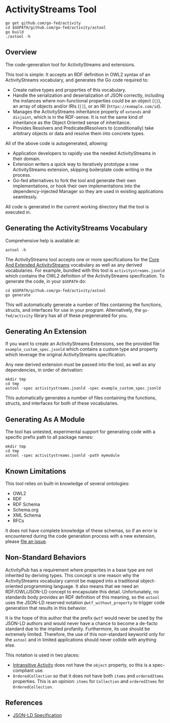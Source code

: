 # ActivityStreams Tool

```
go get github.com/go-fed/activity
cd $GOPATH/github.com/go-fed/activity/astool
go build
./astool -h
```

## Overview

The code-generation tool for ActivityStreams and extensions.

This tool is simple: It accepts an RDF definition in OWL2 syntax of an
ActivityStreams vocabulary, and generates the Go code required to:

- Create native types and properties of this vocabulary.
- Handle the serialization and deserialization of JSON correctly, including
  the instances where non-functional properties could be an object (`{}`),
  an array of objects and/or IRIs (`[]`), or an IRI (`https://exmaple.com/id`).
- Manages the ActivityStreams inheritance properly of `extends` and `disjoint`,
  which is in the RDF-sense. It is not the same kind of inheritance as the
  Object Oriented sense of inheritance.
- Provides Resolvers and PredicatedResolvers to (conditionally) take arbitrary
  objects or data and resolve them into concrete types.

All of the above code is autogenerated, allowing:

- Application developers to rapidly use the needed ActivityStreams in their
  domain.
- Extension writers a quick way to iteratively prototype a new ActivityStreams
  extension, skipping boilerplate code writing in the process.
- Go-fed alternatives to fork the tool and generate their own implementations,
  or hook their own implementations into the dependency-injected Manager so they
  are used in existing applications seamlessly.

All code is generated in the current working directory that the tool is executed
in.

## Generating the ActivityStreams Vocabulary

Comprehensive help is available at:

```
astool -h
```

The ActivityStreams tool accepts one or more specifications for the
[Core And Extended ActivityStreams](https://www.w3.org/TR/activitystreams-vocabulary)
vocabulary as well as any derived vocabularies. For example, bundled with this
tool is `activitystreams.jsonld` which contains the OWL2 definition of the
ActivityStreams specification. To generate the code, in your `$GOPATH` do:

```
cd $GOPATH/github.com/go-fed/activity/astool
go generate
```

This will automatically generate a number of files containing the functions,
structs, and interfaces for use in your program. Alternatively, the
`go-fed/activity` library has all of these pregenerated for you.

## Generating An Extension

If you want to create an ActivityStreams Extensions, see the provided file
`example_custom_spec.jsonld` which contains a custom type and property which
leverage the original ActivityStreams specification.

Any new derived extension must be passed into the tool, as well as any
dependencies, in order of derivation:

```
mkdir tmp
cd tmp
astool -spec activitystreams.jsonld -spec example_custom_spec.jsonld
```

This automatically generates a number of files containing the functions,
structs, and interfaces for both of these vocabularies.

## Generating As A Module

The tool has untested, experimental support for generating code with a specific
prefix path to all package names:

```
mkdir tmp
cd tmp
astool -spec activitystreams.jsonld -path mymodule
```

## Known Limitations

This tool relies on built-in knowledge of several ontologies:

- OWL2
- RDF
- RDF Schema
- Schema.org
- XML Schema
- RFCs

It does not have complete knowledge of these schemas, so if an error is
encountered during the code generation process with a new extension, please
[file an issue](https://github.com/go-fed/activity/issues).

## Non-Standard Behaviors

ActivityPub has a requirement where properties in a base type are not inherited
by deriving types. This concept is one reason why the ActivityStreams vocabulary
cannot be mapped into a traditional object-oriented programming language. It
also means that we need an RDF/OWL/JSON-LD concept to encapsulate this detail.
Unfortunately, no standards body provides an RDF definition of this meaning, so
the `astool` uses the JSON-LD reserved notation `@wtf_without_property` to
trigger code generation that results in this behavior.

It is the hope of this author that the prefix `@wtf` would never be used by the
JSON-LD authors and would never have a chance to become a de-facto standard due
to the implied profanity. Furthermore, its use should be extremely limited.
Therefore, the use of this non-standard keyworld only for the `astool` and in
limited applications should never collide with anything else.

This notation is used in two places:

* [Intransitive Activity](https://www.w3.org/TR/activitystreams-vocabulary/#dfn-intransitiveactivity)
does not have the `object` property, so this is a spec-compliant use.
* `OrderedCollection` so that it does not have both `items` and `orderedItems`
properties. This is an opinion: `items` for `Collection` and `orderedItems` for
`OrderedCollection`.

## References

* [JSON-LD Specification](https://json-ld.org/spec/latest/json-ld/)
